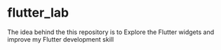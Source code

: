 # flutter_lab

The idea behind the this repository is to Explore the Flutter widgets and improve my Flutter development skill

